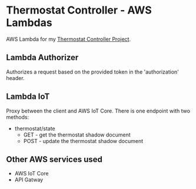 # Thermostat Controller - AWS Lambdas

AWS Lambda for my [Thermostat Controller Project](https://gist.github.com/psterckx/7c476532f7399b15b974ee3dff919d3f).

## Lambda Authorizer

Authorizes a request based on the provided token in the 'authorization' header.

## Lambda IoT

Proxy between the client and AWS IoT Core. There is one endpoint with two methods:

- thermostat/state
  - GET - get the thermostat shadow document
  - POST - update the thermostat shadow document

## Other AWS services used
- AWS IoT Core
- API Gatway
